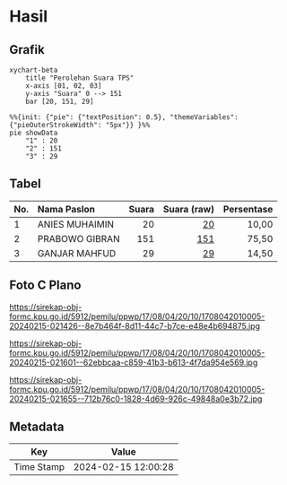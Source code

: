 # Hasil

## Grafik

```mermaid
xychart-beta
    title "Perolehan Suara TPS"
    x-axis [01, 02, 03]
    y-axis "Suara" 0 --> 151
    bar [20, 151, 29]
```

```mermaid
%%{init: {"pie": {"textPosition": 0.5}, "themeVariables": {"pieOuterStrokeWidth": "5px"}} }%%
pie showData
    "1" : 20
    "2" : 151
    "3" : 29
```

## Tabel

| No. | Nama Paslon    | Suara | Suara (raw) | Persentase |
|:--- |:-------------- | -----:| -----------:| ----------:|
| 1   | ANIES MUHAIMIN | 20    | [20][p-1]   | 10,00      |
| 2   | PRABOWO GIBRAN | 151   | [151][p-2]  | 75,50      |
| 3   | GANJAR MAHFUD  | 29    | [29][p-3]   | 14,50      |


[p-1]: https://github.com/gigit-pemilu/pemilu-2024-17-bengkulu/blob/main/pilpres/hitung-suara/sub/17-bengkulu/sub/08-kepahiang/sub/04-kepahiang/sub/2010-kampung-bogor/sub/005-tps/sub/paslon-1.txt
[p-2]: https://github.com/gigit-pemilu/pemilu-2024-17-bengkulu/blob/main/pilpres/hitung-suara/sub/17-bengkulu/sub/08-kepahiang/sub/04-kepahiang/sub/2010-kampung-bogor/sub/005-tps/sub/paslon-2.txt
[p-3]: https://github.com/gigit-pemilu/pemilu-2024-17-bengkulu/blob/main/pilpres/hitung-suara/sub/17-bengkulu/sub/08-kepahiang/sub/04-kepahiang/sub/2010-kampung-bogor/sub/005-tps/sub/paslon-3.txt

## Foto C Plano

https://sirekap-obj-formc.kpu.go.id/5912/pemilu/ppwp/17/08/04/20/10/1708042010005-20240215-021426--8e7b464f-8d11-44c7-b7ce-e48e4b694875.jpg

https://sirekap-obj-formc.kpu.go.id/5912/pemilu/ppwp/17/08/04/20/10/1708042010005-20240215-021601--62ebbcaa-c859-41b3-b613-4f7da954e569.jpg

https://sirekap-obj-formc.kpu.go.id/5912/pemilu/ppwp/17/08/04/20/10/1708042010005-20240215-021655--712b76c0-1828-4d69-926c-49848a0e3b72.jpg


## Metadata

| Key        | Value               |
| ---------- | ------------------- |
| Time Stamp | 2024-02-15 12:00:28 |



